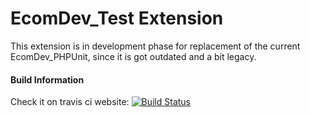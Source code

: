 EcomDev_Test Extension
======================

This extension is in development phase for replacement of the current EcomDev_PHPUnit, since it is got outdated and a bit legacy. 


#### Build Information
Check it on travis ci website: [![Build Status](https://travis-ci.org/EcomDev/EcomDev_Test.png)](https://travis-ci.org/EcomDev/EcomDev_Test)

